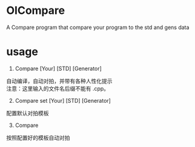 # OICompare
A Compare program that compare your program to the std and gens data

# usage
1. Compare [Your] [STD] [Generator]

自动编译，自动对拍，并带有各种人性化提示  
注意：这里输入的文件名后缀不能有 .cpp。

2. Compare set [Your] [STD] [Generator]  

配置默认对拍模板

3. Compare

按照配置好的模板自动对拍
